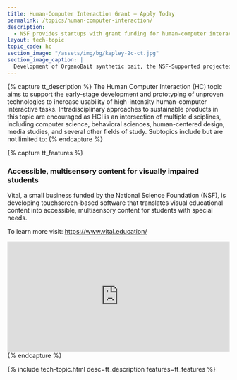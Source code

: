 ```yaml
---
title: Human-Computer Interaction Grant – Apply Today 
permalink: /topics/human-computer-interaction/
description: 
  - NSF provides startups with grant funding for human-computer interaction technology. 
layout: tech-topic
topic_code: hc
section_image: "/assets/img/bg/kepley-2c-ct.jpg"
section_image_caption: |
  Development of OrganoBait synthetic bait, the NSF-Supported projected from Kepley BioSystems to provide an ocean-restorative alternative bait product
---
```

{% capture tt_description %}
The Human Computer Interaction (HC) topic aims to support the early-stage development and prototyping of unproven technologies to increase usability of high-intensity human-computer interactive tasks. Intradisciplinary approaches to sustainable products in this topic are encouraged as HCI is an intersection of multiple disciplines, including computer science, behavioral sciences, human-centered design, media studies, and several other fields of study. Subtopics include but are not limited to:
{% endcapture %}

{% capture tt_features %}
<div class="usa-section usa-content usa-grid">
  <div class="image-video">
    <div class="usa-width-one-half">
      <h3>Accessible, multisensory content for visually impaired students</h3>
      <p>Vital, a small business funded by the National Science Foundation (NSF), is developing touchscreen-based software that translates visual educational content into accessible, multisensory content for students with special needs.</p>
      <p>To learn more visit: <a href="https://www.vital.education/">https://www.vital.education/</a></p>
    </div>
    <div class="usa-width-one-half">
      <iframe sandbox="allow-same-origin allow-scripts" title="Vital" width="100%" height="250" src="https://www.youtube.com/embed/iKqpWy_9KSE" frameborder="0" allowfullscreen=""></iframe>
    </div>
  </div>
</div>
{% endcapture %}

{% include tech-topic.html desc=tt_description features=tt_features %}
